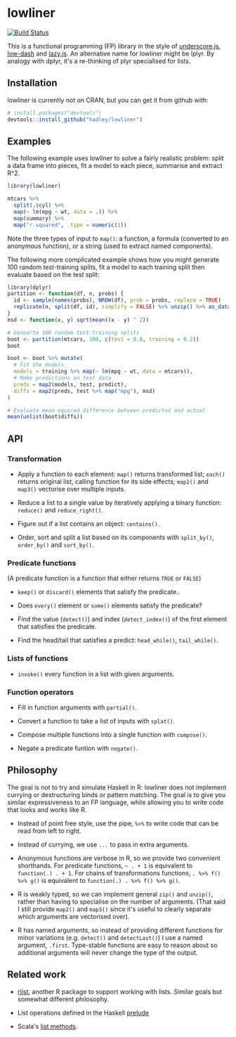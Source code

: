 # lowliner

[![Build Status](https://travis-ci.org/hadley/lowliner.png?branch=master)](https://travis-ci.org/hadley/lowliner)

This is a functional programming (FP) library in the style of [underscore.js](http://underscorejs.org), [low-dash](https://lodash.com) and [lazy.js](http://danieltao.com/lazy.js/). An alternative name for lowliner might be lplyr. By analogy with dplyr, it's a re-thinking of plyr specialised for lists.

## Installation

lowliner is currently not on CRAN, but you can get it from github with:

```R
# install.packages("devtools")
devtools::install_github("hadley/lowliner")
```

## Examples

The following example uses lowliner to solve a fairly realistic problem: split a data frame into pieces, fit a model to each piece, summarise and extract R^2.

```R
library(lowliner)

mtcars %>%
  split(.$cyl) %>%
  map(~ lm(mpg ~ wt, data = .)) %>%
  map(summary) %>%
  map("r.squared", .type = numeric(1))
```

Note the three types of input to `map()`: a function, a formula (converted to an anonymous function), or a string (used to extract named components).

The following more complicated example shows how you might generate 100 random test-training splits, fit a model to each training split then evaluate based on the test split:

```R
library(dplyr)
partition <- function(df, n, probs) {
  id <- sample(names(probs), NROW(df), prob = probs, replace = TRUE)
  replicate(n, split(df, id), simplify = FALSE) %>% unzip() %>% as_data_frame()
}
msd <- function(x, y) sqrt(mean((x - y) ^ 2))

# Genearte 100 random test-training splits
boot <- partition(mtcars, 100, c(test = 0.8, training = 0.2))
boot

boot <- boot %>% mutate(
  # Fit the models
  models = training %>% map(~ lm(mpg ~ wt, data = mtcars)),
  # Make predictions on test data
  preds = map2(models, test, predict),
  diffs = map2(preds, test %>% map("mpg"), msd) 
)

# Evaluate mean-squared difference between predicted and actual
mean(unlist(boot$diffs))
```

## API

### Transformation

* Apply a function to each element: `map()` returns transformed list; 
  `each()` returns original list, calling function for its side effects;
  `map2()` and `map3()` vectorise over multiple inputs.

* Reduce a list to a single value by iteratively applying a binary 
  function: `reduce()` and `reduce_right()`.

* Figure out if a list contains an object: `contains()`.

* Order, sort and split a list based on its components with `split_by()`,
  `order_by()` and `sort_by()`.

### Predicate functions

(A predicate function is a function that either returns `TRUE` or `FALSE`)

* `keep()` or `discard()` elements that satisfy the predicate..

* Does `every()` element or `some()` elements satisfy the predicate?

* Find the value (`detect()`) and index (`detect_index()`) of the first element 
  that satisfies the predicate.

* Find the head/tail that satisfies a predict: `head_while()`, `tail_while()`.

### Lists of functions

* `invoke()` every function in a list with given arguments.

### Function operators

* Fill in function arguments with `partial()`. 

* Convert a function to take a list of inputs with `splat()`.

* Compose multiple functions into a single function with `compose()`.

* Negate a predicate funtion with `negate()`.

## Philosophy

The goal is not to try and simulate Haskell in R: lowliner does not implement currying or destructuring binds or pattern matching. The goal is to give you similar expressiveness to an FP language, while allowing you to write code that looks and works like R.

* Instead of point free style, use the pipe, `%>%` to write code that can be 
  read from left to right.

* Instead of currying, we use `...` to pass in extra arguments. 

* Anonymous functions are verbose in R, so we provide two convenient shorthands.
  For predicate functions, `~ . + 1` is equivalent to `function(.) . + 1`.
  For chains of transformations functions, `. %>% f() %>% g()` is 
  equivalent to `function(.) . %>% f() %>% g()`.
  
* R is weakly typed, so we can implement general `zip()` and `unzip()`, 
  rather than having to specialise on the number of arguments. (That said
  I still provide `map2()` and `map3()` since it's useful to clearly separate
  which arguments are vectorised over).
  
* R has named arguments, so instead of providing different functions for
  minor variations (e.g. `detect()` and `detectLast()`) I use a named 
  argument, `.first`. Type-stable functions are easy to reason about so
  additional arguments will never change the type of the output.
  
## Related work

* [rlist](http://renkun.me/rlist/), another R package to support working
  with lists. Similar goals but somewhat different philosophy.

* List operations defined in the Haskell [prelude][haskell]

* Scala's [list methods][scala].

[scala]:http://www.scala-lang.org/api/current/index.html#scala.collection.immutable.List
[haskell]:http://hackage.haskell.org/package/base-4.7.0.1/docs/Prelude.html#g:11
